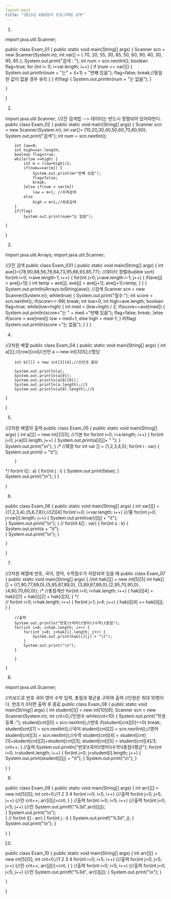```yaml
---
layout:post
title: "2023년 4월6일자 프로그래밍 공부"
---
```



1.

import java.util.Scanner;

public class Exam_01 {
	public static void main(String[] args) {
		Scanner scn = new Scanner(System.in);
		int var[] = { 70, 20, 55, 30, 85, 50, 60, 90, 40, 30, 95, 65 };
		System.out.print("검색 : ");
		int num = scn.nextInt();
		boolean flag=true;
		for (int i= 0; i<var.length; i++) {
			if (num == var[i]) {
				System.out.println(num + "는"  + (i+1) + "번째 있음");
				flag=false; 
				break;//동일한 값이 없을 경우 유리 
			}
		}
		if(flag) {
			System.out.println(num + "는 없음");
		}

	}

}


2.

import java.util.Scanner;
//2진 검색법 --> 데이터는 반드시 정렬되어 있어야한다.
public class Exam_02 {
	public static void main(String[] args) {
		Scanner scn = new Scanner(System.in);
		int var[]= {10,20,30,40,50,60,70,80,90};
		System.out.print("검색");
		int num = scn.nextInt();
		
		int low=0;
		int high=var.length;
		boolean flag=true;
		while(low <=high) {
			int m = (low+high)/2;
			if(num==var[m]) {
				System.out.print(m+"번째 있음");
				flag=false;
				break;
			}else if(num > var[m])
				low = m+1; //우측검색
			else	
				high = m+1;//좌로검색
		}
		if(flag)
			System.out.print(num+"는 없음");

	}

}


3.

import java.util.Arrays;
import java.util.Scanner;

//2진 검색
public class Exam_031 {
	public static void main(String[] args) {
		int ave[]={78,90,88,56,79,84,73,95,66,93,85,77};
		//데이터 정렬(bubble sort)
		for(int i=0; i<ave.length-1; i++) {
			for(int j=0; j<ave.length-i-1; j++) {
				if(ave[j] > ave[j+1]) {
					int temp = ave[j];
					ave[j] = ave[j+1];
					ave[j+1]=temp;
				}
			}
		}
		System.out.println(Arrays.toString(ave));
		//검색
		Scanner scn = new Scanner(System.in);
		while(true) {
			System.out.print("점수:");
			int score = scn.nextInt();
			if(score==-99)
				break;
			int low=0;
			int high=ave.length;
			boolean flag=true;
			while(low<high) {
				int med = (low+high) / 2;
				if(score==ave[med]) {
					System.out.println(score+"는 " + med +"번째 있음");
					flag=false;
					break;
				}else if(score > ave[med])
					low = med+1;
				else
					high = med-1;
			}
			if(flag)
				System.out.println(score +"는 없음");
		}
	}
}


4.

//2차원 배열
public class Exam_04 {
	public static void main(String[] args) {
		int a[][];//[row][col]//선언
		a = new int[3][5];//할당
		
		int b[][] = new int[3][4];//선언과 할당
		
		System.out.println(a);
		System.out.println(a[0]);
		System.out.println(a[0][0]);
		System.out.println(a.length);//3
		System.out.println(a[0].length);//5
		
	}

}


5.

//2차원 배열의 출력
public class Exam_05 {
	public static void main(String[] args) {
		int a[][] = new int[2][3];
		//기본 for
		for(int i=0; i<a.length; i++) {
			for(int j=0; j<a[0].length; j++) {
				System.out.print(a[i][j]+ " ");
			}
			System.out.print("\n");
		}
/*
		//확장 for
		int var []  = {1,2,3,4,5};
		for(int i : var) {
			System.out.print(i + "\t");
			
		}
*/
		for(int i[]  : a) {
			for(int j : i) {
				System.out.print(false);
			}
			System.out.print("\n");
		}
	}

}


6.


public class Exam_06 {
	public static void main(String[] args) {
		int var[][] = {{1,2,3,4},{5,6,7,8}};//[2][4]
		for(int i=0; i<var.length; i++) {//줄
			for(int j=0; j<var[i].length; j++) {
				System.out.print(var[i][j] + "\t");				
			}
			System.out.print("\n");
		}
		//
		for(int k[] : var) {
			for(int s : k) {
				System.out.print(s + "\t");				
			}
			System.out.print("\n");
		}

	}

}


7.

//2차원 배열에 번호, 국어, 영어, 수학점수가 저장되어 있을 때
public class Exam_07 {
	public static void main(String[] args) {
		//int hak[][] = new int[5][5]
		int hak[][] = {{1,90,77,69,0},{5,95,87,89,0},
				{3,89,67,89,0},{2,95,70,90,0},
				{4,80,70,60,0}};
/*		//총점계산
		for(int i=0; i<hak.length; i++) {
			hak[i][4] = hak[i][1] + hak[i][2] + hak[i][3]; 
		}
*/		
		//
		for(int i=0; i<hak.length; i++) {
			for(int j=1; j<4; j++) {
				hak[i][4] += hak[i][j];
			}
		}
		
		//출력
		System.out.println("번호\t국어\t영어\t수학\t총점");
		for(int i=0; i<hak.length; i++) {
			for(int j=0; j<hak[i].length; j++) {
				System.out.print(hak[i][j] + "\t");
			}
			System.out.print("\n");
		}
			
		}

	}




8.

import java.util.Scanner;

//키보드로 번호 국어 영어 수학 입력, 총점과 평균을 구하여 출력
//인원은 최대 10명이다. 번호가 0이면 출력 후 종료
public class Exam_08 {
	public static void main(String[] args) {
		int student[][] = new int[10][6];
		Scanner scn = new Scanner(System.in);
		int cnt=0;//인원수
		while(cnt<10) {
			System.out.print("학생등록 :");
			student[cnt][0] = scn.nextInt();//번호
			if(student[cnt][0]==0)
				break;
			student[cnt][1] = scn.nextInt();//국어
			student[cnt][2] = scn.nextInt();//영어
			student[cnt][3] = scn.nextInt();//수학
			student[cnt][4] = student[cnt][1]+student[cnt][2]+student[cnt][3];
			student[cnt][5] = student[cnt][4]/3;		
			cnt++;
		}
		//출력
		System.out.println("번호\t국어\t영어\t수학\t총점\t평균");
		for(int i=0; i<student.length; i++) {
			for(int j=0; j<student[i].length; j++) {
				System.out.print(student[i][j] + "\t");
			}
			System.out.print("\n");	
	}

}
}

9.


public class Exam_09 {
	public static void main(String[] args) {
		int arr[][] = new int[5][5];
		int cnt=0;//1 2 3 4
		for(int i=0; i<5; i++) {//출력
			for(int j=0; j<5; j++) {//칸
				cnt++;
				arr[i][j]=cnt;
			}
		}
		//출력
		for(int i=0; i<5; i++) {//출력
			for(int j=0; j<5; j++) {//칸
				System.out.printf("%3d",arr[i][j]);				
			}
			System.out.print("\n");			
	}
		//
		for(int i[] : arr) {
			for(int j : i) {
				System.out.printf("%3d", j);
			}
			System.out.print("\n");
		}

}
}

10.

public class Exam_10 {
	public static void main(String[] args) {
			int arr[][] = new int[5][5];
			int cnt=0;//1 2 3 4
			for(int i=0; i<5; i++) {//출력
				for(int j=0; j<5; j++) {//칸
					cnt++;
					arr[j][i]=cnt;
				}
			}
			//출력
			for(int i=0; i<5; i++) {//출력
				for(int j=0; j<5; j++) {//칸
					System.out.printf("%3d", arr[i][j]);
	}
				System.out.print("\n");
			}

	}
}
